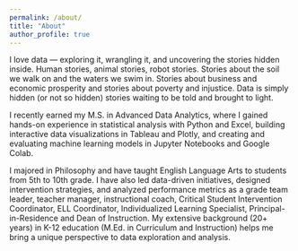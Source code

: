 ```yaml
---
permalink: /about/
title: "About"
author_profile: true
---
```


I love data — exploring it, wrangling it, and uncovering the stories hidden inside. Human stories, animal stories, robot stories. Stories about the soil we walk on and the waters we swim in. Stories about business and economic prosperity and stories about poverty and injustice. Data is simply hidden (or not so hidden) stories waiting to be told and brought to light. 

I recently earned my M.S. in Advanced Data Analytics, where I gained hands-on experience in statistical analysis with Python and Excel, building interactive data visualizations in Tableau and Plotly, and creating and evaluating machine learning models in Jupyter Notebooks and Google Colab.

I majored in Philosophy and have taught English Language Arts to students from 5th to 10th grade. I have also led data-driven initiatives, designed intervention strategies, and analyzed performance metrics as a grade team leader, teacher manager, instructional coach, Critical Student Intervention Coordinator, ELL Coordinator, Individualized Learning Specialist, Principal-in-Residence and Dean of Instruction. My extensive background (20+ years) in K-12 education (M.Ed. in Curriculum and Instruction) helps me bring a unique perspective to data exploration and analysis. 
